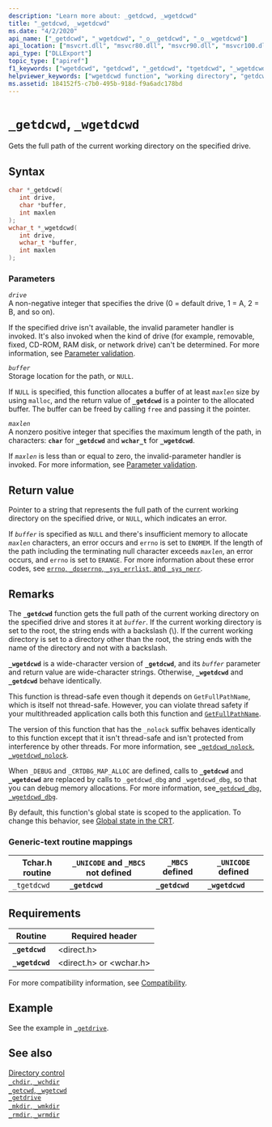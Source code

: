 ```yaml
---
description: "Learn more about: _getdcwd, _wgetdcwd"
title: "_getdcwd, _wgetdcwd"
ms.date: "4/2/2020"
api_name: ["_getdcwd", "_wgetdcwd", "_o__getdcwd", "_o__wgetdcwd"]
api_location: ["msvcrt.dll", "msvcr80.dll", "msvcr90.dll", "msvcr100.dll", "msvcr100_clr0400.dll", "msvcr110.dll", "msvcr110_clr0400.dll", "msvcr120.dll", "msvcr120_clr0400.dll", "ucrtbase.dll", "api-ms-win-crt-stdio-l1-1-0.dll", "api-ms-win-crt-environment-l1-1-0.dll"]
api_type: ["DLLExport"]
topic_type: ["apiref"]
f1_keywords: ["wgetdcwd", "getdcwd", "_getdcwd", "tgetdcwd", "_wgetdcwd", "_tgetdcwd"]
helpviewer_keywords: ["wgetdcwd function", "working directory", "getdcwd function", "_getdcwd function", "_wgetdcwd function", "current working directory", "directories [C++], current working"]
ms.assetid: 184152f5-c7b0-495b-918d-f9a6adc178bd
---
```

# `_getdcwd`, `_wgetdcwd`

Gets the full path of the current working directory on the specified drive.

## Syntax

```C
char *_getdcwd(
   int drive,
   char *buffer,
   int maxlen
);
wchar_t *_wgetdcwd(
   int drive,
   wchar_t *buffer,
   int maxlen
);
```

### Parameters

*`drive`*\
A non-negative integer that specifies the drive (0 = default drive, 1 = A, 2 = B, and so on).

If the specified drive isn't available, the invalid parameter handler is invoked. It's also invoked when the kind of drive (for example, removable, fixed, CD-ROM, RAM disk, or network drive) can't be determined. For more information, see [Parameter validation](../parameter-validation.md).

*`buffer`*\
Storage location for the path, or `NULL`.

If `NULL` is specified, this function allocates a buffer of at least *`maxlen`* size by using `malloc`, and the return value of **`_getdcwd`** is a pointer to the allocated buffer. The buffer can be freed by calling `free` and passing it the pointer.

*`maxlen`*\
A nonzero positive integer that specifies the maximum length of the path, in characters: **`char`** for **`_getdcwd`** and **`wchar_t`** for **`_wgetdcwd`**.

If *`maxlen`* is less than or equal to zero, the invalid-parameter handler is invoked. For more information, see [Parameter validation](../parameter-validation.md).

## Return value

Pointer to a string that represents the full path of the current working directory on the specified drive, or `NULL`, which indicates an error.

If *`buffer`* is specified as `NULL` and there's insufficient memory to allocate *`maxlen`* characters, an error occurs and `errno` is set to `ENOMEM`. If the length of the path including the terminating null character exceeds *`maxlen`*, an error occurs, and `errno` is set to `ERANGE`. For more information about these error codes, see [`errno`, `_doserrno`, `_sys_errlist`, and `_sys_nerr`](../errno-doserrno-sys-errlist-and-sys-nerr.md).

## Remarks

The **`_getdcwd`** function gets the full path of the current working directory on the specified drive and stores it at *`buffer`*. If the current working directory is set to the root, the string ends with a backslash (\\). If the current working directory is set to a directory other than the root, the string ends with the name of the directory and not with a backslash.

**`_wgetdcwd`** is a wide-character version of **`_getdcwd`**, and its *`buffer`* parameter and return value are wide-character strings. Otherwise, **`_wgetdcwd`** and **`_getdcwd`** behave identically.

This function is thread-safe even though it depends on `GetFullPathName`, which is itself not thread-safe. However, you can violate thread safety if your multithreaded application calls both this function and [`GetFullPathName`](/windows/win32/api/fileapi/nf-fileapi-getfullpathnamew).

The version of this function that has the `_nolock` suffix behaves identically to this function except that it isn't thread-safe and isn't protected from interference by other threads. For more information, see [`_getdcwd_nolock`, `_wgetdcwd_nolock`](getdcwd-nolock-wgetdcwd-nolock.md).

When `_DEBUG` and `_CRTDBG_MAP_ALLOC` are defined, calls to **`_getdcwd`** and **`_wgetdcwd`** are replaced by calls to `_getdcwd_dbg` and `_wgetdcwd_dbg`, so that you can debug memory allocations. For more information, see[`_getdcwd_dbg`, `_wgetdcwd_dbg`](getdcwd-dbg-wgetdcwd-dbg.md).

By default, this function's global state is scoped to the application. To change this behavior, see [Global state in the CRT](../global-state.md).

### Generic-text routine mappings

| Tchar.h routine | `_UNICODE` and `_MBCS` not defined | `_MBCS` defined | `_UNICODE` defined |
|---|---|---|---|
| `_tgetdcwd` | **`_getdcwd`** | **`_getdcwd`** | **`_wgetdcwd`** |

## Requirements

| Routine | Required header |
|---|---|
| **`_getdcwd`** | \<direct.h> |
| **`_wgetdcwd`** | \<direct.h> or \<wchar.h> |

For more compatibility information, see [Compatibility](../compatibility.md).

## Example

See the example in [`_getdrive`](getdrive.md).

## See also

[Directory control](../directory-control.md)\
[`_chdir`, `_wchdir`](chdir-wchdir.md)\
[`_getcwd`, `_wgetcwd`](getcwd-wgetcwd.md)\
[`_getdrive`](getdrive.md)\
[`_mkdir`, `_wmkdir`](mkdir-wmkdir.md)\
[`_rmdir`, `_wrmdir`](rmdir-wrmdir.md)
